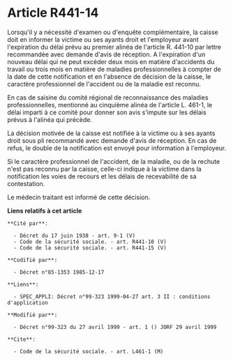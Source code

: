 # Article R441-14

Lorsqu'il y a nécessité d'examen ou d'enquête complémentaire, la caisse doit en informer la victime ou ses ayants droit et
l'employeur avant l'expiration du délai prévu au premier alinéa de l'article R. 441-10 par lettre recommandée avec demande
d'avis de réception. A l'expiration d'un nouveau délai qui ne peut excéder deux mois en matière d'accidents du travail ou
trois mois en matière de maladies professionnelles à compter de la date de cette notification et en l'absence de décision de
la caisse, le caractère professionnel de l'accident ou de la maladie est reconnu.

En cas de saisine du comité régional de reconnaissance des maladies professionnelles, mentionné au cinquième alinéa de
l'article L. 461-1, le délai imparti à ce comité pour donner son avis s'impute sur les délais prévus à l'alinéa qui précède.

La décision motivée de la caisse est notifiée à la victime ou à ses ayants droit sous pli recommandé avec demande d'avis de
réception. En cas de refus, le double de la notification est envoyé pour information à l'employeur.

Si le caractère professionnel de l'accident, de la maladie, ou de la rechute n'est pas reconnu par la caisse, celle-ci
indique à la victime dans la notification les voies de recours et les délais de recevabilité de sa contestation. 

Le médecin traitant est informé de cette décision.

**Liens relatifs à cet article**

	**Cité par**:

	  - Décret du 17 juin 1938 - art. 9-1 (V)
	  - Code de la sécurité sociale. - art. R441-10 (V)
	  - Code de la sécurité sociale. - art. R441-15 (V)

	**Codifié par**:

	  - Décret n°85-1353 1985-12-17

	**Liens**:

	  - SPEC_APPLI: Décret n°99-323 1999-04-27 art. 3 II : conditions d'application

	**Modifié par**:

	  - Décret n°99-323 du 27 avril 1999 - art. 1 () JORF 29 avril 1999

	**Cite**:

	  - Code de la sécurité sociale. - art. L461-1 (M)
